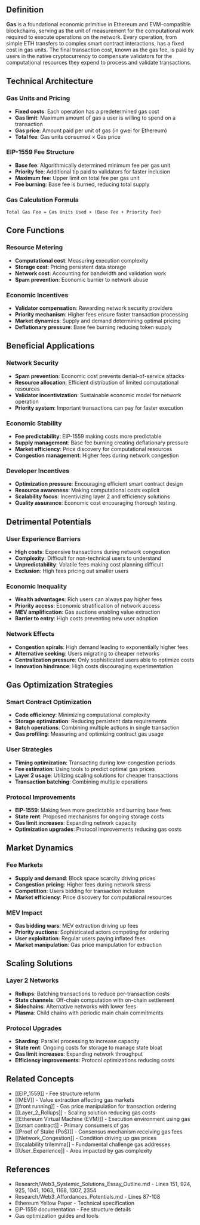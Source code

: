 
## Definition

**Gas** is a foundational economic primitive in Ethereum and EVM-compatible blockchains, serving as the unit of measurement for the computational work required to execute operations on the network. Every operation, from simple ETH transfers to complex smart contract interactions, has a fixed cost in gas units. The final transaction cost, known as the gas fee, is paid by users in the native cryptocurrency to compensate validators for the computational resources they expend to process and validate transactions.

## Technical Architecture

### Gas Units and Pricing
- **Fixed costs**: Each operation has a predetermined gas cost
- **Gas limit**: Maximum amount of gas a user is willing to spend on a transaction
- **Gas price**: Amount paid per unit of gas (in gwei for Ethereum)
- **Total fee**: Gas units consumed × Gas price

### EIP-1559 Fee Structure
- **Base fee**: Algorithmically determined minimum fee per gas unit
- **Priority fee**: Additional tip paid to validators for faster inclusion
- **Maximum fee**: Upper limit on total fee per gas unit
- **Fee burning**: Base fee is burned, reducing total supply

### Gas Calculation Formula
```
Total Gas Fee = Gas Units Used × (Base Fee + Priority Fee)
```

## Core Functions

### Resource Metering
- **Computational cost**: Measuring execution complexity
- **Storage cost**: Pricing persistent data storage
- **Network cost**: Accounting for bandwidth and validation work
- **Spam prevention**: Economic barrier to network abuse

### Economic Incentives
- **Validator compensation**: Rewarding network security providers
- **Priority mechanism**: Higher fees ensure faster transaction processing
- **Market dynamics**: Supply and demand determining optimal pricing
- **Deflationary pressure**: Base fee burning reducing token supply

## Beneficial Applications

### Network Security
- **Spam prevention**: Economic cost prevents denial-of-service attacks
- **Resource allocation**: Efficient distribution of limited computational resources
- **Validator incentivization**: Sustainable economic model for network operation
- **Priority system**: Important transactions can pay for faster execution

### Economic Stability
- **Fee predictability**: EIP-1559 making costs more predictable
- **Supply management**: Base fee burning creating deflationary pressure
- **Market efficiency**: Price discovery for computational resources
- **Congestion management**: Higher fees during network congestion

### Developer Incentives
- **Optimization pressure**: Encouraging efficient smart contract design
- **Resource awareness**: Making computational costs explicit
- **Scalability focus**: Incentivizing layer 2 and efficiency solutions
- **Quality assurance**: Economic cost encouraging thorough testing

## Detrimental Potentials

### User Experience Barriers
- **High costs**: Expensive transactions during network congestion
- **Complexity**: Difficult for non-technical users to understand
- **Unpredictability**: Volatile fees making cost planning difficult
- **Exclusion**: High fees pricing out smaller users

### Economic Inequality
- **Wealth advantages**: Rich users can always pay higher fees
- **Priority access**: Economic stratification of network access
- **MEV amplification**: Gas auctions enabling value extraction
- **Barrier to entry**: High costs preventing new user adoption

### Network Effects
- **Congestion spirals**: High demand leading to exponentially higher fees
- **Alternative seeking**: Users migrating to cheaper networks
- **Centralization pressure**: Only sophisticated users able to optimize costs
- **Innovation hindrance**: High costs discouraging experimentation

## Gas Optimization Strategies

### Smart Contract Optimization
- **Code efficiency**: Minimizing computational complexity
- **Storage optimization**: Reducing persistent data requirements
- **Batch operations**: Combining multiple actions in single transaction
- **Gas profiling**: Measuring and optimizing contract gas usage

### User Strategies
- **Timing optimization**: Transacting during low-congestion periods
- **Fee estimation**: Using tools to predict optimal gas prices
- **Layer 2 usage**: Utilizing scaling solutions for cheaper transactions
- **Transaction batching**: Combining multiple operations

### Protocol Improvements
- **EIP-1559**: Making fees more predictable and burning base fees
- **State rent**: Proposed mechanisms for ongoing storage costs
- **Gas limit increases**: Expanding network capacity
- **Optimization upgrades**: Protocol improvements reducing gas costs

## Market Dynamics

### Fee Markets
- **Supply and demand**: Block space scarcity driving prices
- **Congestion pricing**: Higher fees during network stress
- **Competition**: Users bidding for transaction inclusion
- **Market efficiency**: Price discovery for computational resources

### MEV Impact
- **Gas bidding wars**: MEV extraction driving up fees
- **Priority auctions**: Sophisticated actors competing for ordering
- **User exploitation**: Regular users paying inflated fees
- **Market manipulation**: Gas price manipulation for extraction

## Scaling Solutions

### Layer 2 Networks
- **Rollups**: Batching transactions to reduce per-transaction costs
- **State channels**: Off-chain computation with on-chain settlement
- **Sidechains**: Alternative networks with lower fees
- **Plasma**: Child chains with periodic main chain commitments

### Protocol Upgrades
- **Sharding**: Parallel processing to increase capacity
- **State rent**: Ongoing costs for storage to manage state bloat
- **Gas limit increases**: Expanding network throughput
- **Efficiency improvements**: Protocol optimizations reducing costs

## Related Concepts

- [[EIP_1559]] - Fee structure reform
- [[MEV]] - Value extraction affecting gas markets
- [[front running]] - Gas price manipulation for transaction ordering
- [[Layer_2_Rollups]] - Scaling solution reducing gas costs
- [[Ethereum Virtual Machine (EVM)]] - Execution environment using gas
- [[smart contract]] - Primary consumers of gas
- [[Proof of Stake (PoS)]] - Consensus mechanism receiving gas fees
- [[Network_Congestion]] - Condition driving up gas prices
- [[scalability trilemma]] - Fundamental challenge gas addresses
- [[User_Experience]] - Area impacted by gas complexity

## References

- Research/Web3_Systemic_Solutions_Essay_Outline.md - Lines 151, 924, 925, 1041, 1063, 1168, 1307, 2354
- Research/Web3_Affordances_Potentials.md - Lines 87-108
- Ethereum Yellow Paper - Technical specification
- EIP-1559 documentation - Fee structure details
- Gas optimization guides and tools
